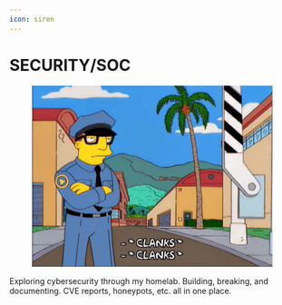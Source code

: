 ```yaml
---
icon: siren
---
```


# SECURITY/SOC

<figure><img src="../../../.gitbook/assets/Guarding Season 11 GIF by The Simpsons.gif" alt=""><figcaption></figcaption></figure>

Exploring cybersecurity through my homelab. Building, breaking, and documenting. CVE reports, honeypots, etc. all in one place.
